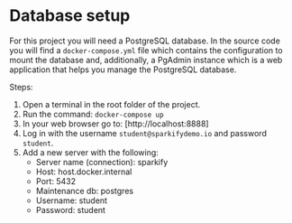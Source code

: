# Database setup

For this project you will need a PostgreSQL database. In the source code you will find a `docker-compose.yml` file which contains the configuration to mount the database and, additionally, a PgAdmin instance which is a web application that helps you manage the PostgreSQL database.

Steps:

1. Open a terminal in the root folder of the project.
2. Run the command: `docker-compose up`
3. In your web browser go to: [http://localhost:8888]
4. Log in with the username `student@sparkifydemo.io` and password `student`.
5. Add a new server with the following:
    - Server name (connection): sparkify
    - Host: host.docker.internal
    - Port: 5432
    - Maintenance db: postgres
    - Username: student
    - Password: student

